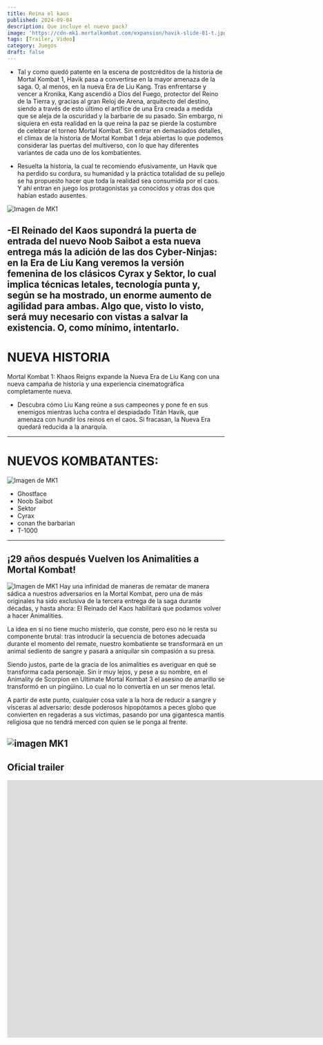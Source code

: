 ```yaml
---
title: Reina el kaos
published: 2024-09-04
description: Que incluye el nuevo pack?
image: 'https://cdn-mk1.mortalkombat.com/expansion/havik-slide-01-t.jpg'
tags: [Trailer, Video]
category: Juegos
draft: false
---
```


- Tal y como quedó patente en la escena de postcréditos de la historia de Mortal Kombat 1, Havik pasa a convertirse en la mayor amenaza de la saga. O, al menos, en la nueva Era de Liu Kang. Tras enfrentarse y vencer a Kronika, Kang ascendió a Dios del Fuego, protector del Reino de la Tierra y, gracias al gran Reloj de Arena, arquitecto del destino, siendo a través de esto último el artífice de una Era creada a medida que se aleja de la oscuridad y la barbarie de su pasado. 
Sin embargo, ni siquiera en esta realidad en la que reina la paz se pierde la costumbre de celebrar el torneo Mortal Kombat. Sin entrar en demasiados detalles, el clímax de la historia de Mortal Kombat 1 deja abiertas lo que podemos considerar las puertas del multiverso, con lo que hay diferentes variantes de cada uno de los kombatientes. 

- Resuelta la historia, la cual te recomiendo efusivamente, un Havik que ha perdido su cordura, su humanidad y la práctica totalidad de su pellejo se ha propuesto hacer que toda la realidad sea consumida por el caos. Y ahí entran en juego los protagonistas ya conocidos y otras dos que habían estado ausentes.

![Imagen de MK1](https://i.blogs.es/6cc5dd/screenshot_6185/1366_2000.webp)

-El Reinado del Kaos supondrá la puerta de entrada del nuevo Noob Saibot a esta nueva entrega más la adición de las dos Cyber-Ninjas: en la Era de Liu Kang veremos la versión femenina de los clásicos Cyrax y Sektor, lo cual implica técnicas letales, tecnología punta y, según se ha mostrado, un enorme aumento de agilidad para ambas. Algo que, visto lo visto, será muy necesario con vistas a salvar la existencia. O, como mínimo, intentarlo.
---
# NUEVA HISTORIA

Mortal Kombat 1: Khaos Reigns expande la Nueva Era de Liu Kang con una nueva campaña de historia y una experiencia cinematográfica completamente nueva.

- Descubra cómo Liu Kang reúne a sus campeones y pone fe en sus enemigos mientras lucha contra el despiadado Titán Havik, que amenaza con hundir los reinos en el caos. Si fracasan, la Nueva Era quedará reducida a la anarquía.
---
# NUEVOS KOMBATANTES:
![Imagen de MK1](https://i.blogs.es/9ba921/screenshot_6180/1366_2000.webp)
- Ghostface
- Noob Saibot
- Sektor
- Cyrax
- conan the barbarian
- T-1000

---

## ¡29 años después Vuelven los Animalities a Mortal Kombat!
![Imagen de MK1](https://i.blogs.es/a96b2e/screenshot_6181/1366_2000.webp)
Hay una infinidad de maneras de rematar de manera sádica a nuestros adversarios en la Mortal Kombat, pero una de más originales ha sido exclusiva de la tercera entrega de la saga durante décadas, y hasta ahora: El Reinado del Kaos habilitará que podamos volver a hacer Animalities.

La idea en sí no tiene mucho misterio, que conste, pero eso no le resta su componente brutal: tras introducir la secuencia de botones adecuada durante el momento del remate, nuestro kombatiente se transformará en un animal sediento de sangre y pasará a aniquilar sin compasión a su presa.

Siendo justos, parte de la gracia de los animalities es averiguar en qué se transforma cada personaje. Sin ir muy lejos, y pese a su nombre, en el Animality de Scorpion en Ultimate Mortal Kombat 3 el asesino de amarillo se transformó en un pingüino. Lo cual no lo convertía en un ser menos letal.

A partir de este punto, cualquier cosa vale a la hora de reducir a sangre y vísceras al adversario: desde poderosos hipopótamos a peces globo que convierten en regaderas a sus víctimas, pasando por una gigantesca mantis religiosa que no tendrá merced con quien se le ponga al frente.

![imagen MK1](https://i.blogs.es/a43a15/screenshot_6188/1366_2000.webp)
----
## Oficial trailer

<iframe width="1583" height="596" src="https://www.youtube.com/embed/O8EnHjE1S18" title="Trailer de anúncio oficial de Mortal Kombat 1: Reina o Kaos" frameborder="0" allow="accelerometer; autoplay; clipboard-write; encrypted-media; gyroscope; picture-in-picture; web-share" referrerpolicy="strict-origin-when-cross-origin" allowfullscreen></iframe>
